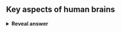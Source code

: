 ## Key aspects of human brains
<details>
<summary><b>Reveal answer</b></summary>
Distributed architecture<br>An ability to learn<br>An ability to generalise<br>Memory and processing are not separated<br>Will forget information
</details>
